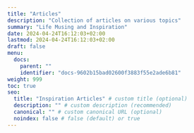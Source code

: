 ```yaml
---
title: "Articles"
description: "Collection of articles on various topics"
summary: "Life Musing and Inspiration"
date: 2024-04-24T16:12:03+02:00
lastmod: 2024-04-24T16:12:03+02:00
draft: false
menu:
  docs:
    parent: ""
    identifier: "docs-9602b15bad02600f3883f55e2ade6b81"
weight: 999
toc: true
seo:
  title: "Inspiration Articles" # custom title (optional)
  description: "" # custom description (recommended)
  canonical: "" # custom canonical URL (optional)
  noindex: false # false (default) or true
---
```

